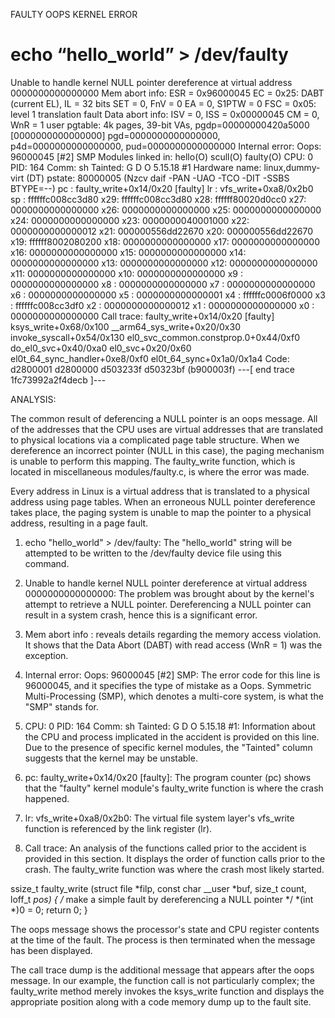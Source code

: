 FAULTY OOPS KERNEL ERROR

# echo “hello_world” > /dev/faulty
Unable to handle kernel NULL pointer dereference at virtual address 0000000000000000
Mem abort info:
  ESR = 0x96000045
  EC = 0x25: DABT (current EL), IL = 32 bits
  SET = 0, FnV = 0
  EA = 0, S1PTW = 0
  FSC = 0x05: level 1 translation fault
Data abort info:
  ISV = 0, ISS = 0x00000045
  CM = 0, WnR = 1
user pgtable: 4k pages, 39-bit VAs, pgdp=00000000420a5000
[0000000000000000] pgd=0000000000000000, p4d=0000000000000000, pud=0000000000000000
Internal error: Oops: 96000045 [#2] SMP
Modules linked in: hello(O) scull(O) faulty(O)
CPU: 0 PID: 164 Comm: sh Tainted: G      D    O      5.15.18 #1
Hardware name: linux,dummy-virt (DT)
pstate: 80000005 (Nzcv daif -PAN -UAO -TCO -DIT -SSBS BTYPE=--)
pc : faulty_write+0x14/0x20 [faulty]
lr : vfs_write+0xa8/0x2b0
sp : ffffffc008cc3d80
x29: ffffffc008cc3d80 x28: ffffff80020d0cc0 x27: 0000000000000000
x26: 0000000000000000 x25: 0000000000000000 x24: 0000000000000000
x23: 0000000040001000 x22: 0000000000000012 x21: 000000556dd22670
x20: 000000556dd22670 x19: ffffff8002080200 x18: 0000000000000000
x17: 0000000000000000 x16: 0000000000000000 x15: 0000000000000000
x14: 0000000000000000 x13: 0000000000000000 x12: 0000000000000000
x11: 0000000000000000 x10: 0000000000000000 x9 : 0000000000000000
x8 : 0000000000000000 x7 : 0000000000000000 x6 : 0000000000000000
x5 : 0000000000000001 x4 : ffffffc0006f0000 x3 : ffffffc008cc3df0
x2 : 0000000000000012 x1 : 0000000000000000 x0 : 0000000000000000
Call trace:
 faulty_write+0x14/0x20 [faulty]
 ksys_write+0x68/0x100
 __arm64_sys_write+0x20/0x30
 invoke_syscall+0x54/0x130
 el0_svc_common.constprop.0+0x44/0xf0
 do_el0_svc+0x40/0xa0
 el0_svc+0x20/0x60
 el0t_64_sync_handler+0xe8/0xf0
 el0t_64_sync+0x1a0/0x1a4
Code: d2800001 d2800000 d503233f d50323bf (b900003f) 
---[ end trace 1fc73992a2f4decb ]---


ANALYSIS:

The common result of deferencing a NULL pointer is an oops message. All of the addresses that the CPU uses are virtual addresses that are translated to physical locations via a complicated page table structure. When we dereference an incorrect pointer (NULL in this case), the paging mechanism is unable to perform this mapping. The faulty_write function, which is located in miscellaneous modules/faulty.c, is where the error was made.

Every address in Linux is a virtual address that is translated to a physical address using page tables. When an erroneous NULL pointer dereference takes place, the paging system is unable to map the pointer to a physical address, resulting in a page fault.

1. echo "hello_world" > /dev/faulty: The "hello_world" string will be attempted to be written to the /dev/faulty device file using this command.

2. Unable to handle kernel NULL pointer dereference at virtual address 0000000000000000: The problem was brought about by the kernel's attempt to retrieve a NULL pointer. Dereferencing a NULL pointer can result in a system crash, hence this is a significant error.

3. Mem abort info : reveals details regarding the memory access violation. It shows that the Data Abort (DABT) with read access (WnR = 1) was the exception.

4. Internal error: Oops: 96000045 [#2] SMP: The error code for this line is 96000045, and it specifies the type of mistake as a Oops. Symmetric Multi-Processing (SMP), which denotes a multi-core system, is what the "SMP" stands for.

5. CPU: 0 PID: 164 Comm: sh Tainted: G D O 5.15.18 #1: Information about the CPU and process implicated in the accident is provided on this line. Due to the presence of specific kernel modules, the "Tainted" column suggests that the kernel may be unstable. 

6. pc: faulty_write+0x14/0x20 [faulty]: The program counter (pc) shows that the "faulty" kernel module's faulty_write function is where the crash happened.

7. lr: vfs_write+0xa8/0x2b0: The virtual file system layer's vfs_write function is referenced by the link register (lr).

8. Call trace: An analysis of the functions called prior to the accident is provided in this section. It displays the order of function calls prior to the crash. The faulty_write function was where the crash most likely started.

ssize_t faulty_write (struct file *filp, const char __user *buf, size_t count, loff_t *pos)
{
	/* make a simple fault by dereferencing a NULL pointer */
	*(int *)0 = 0;
	return 0;
}

The oops message shows the processor's state and CPU register contents at the time of the fault. The process is then terminated when the message has been displayed.

The call trace dump is the additional message that appears after the oops message. In our example, the function call is not particularly complex; the faulty_write method merely invokes the ksys_write function and displays the appropriate position along with a code memory dump up to the fault site.
